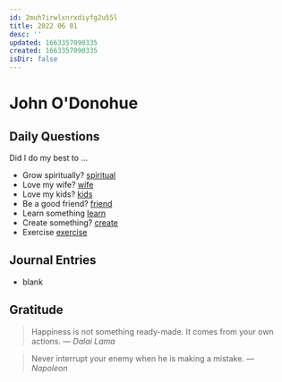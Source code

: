 ```yaml
---
id: 2muh7irwlxnrxdiyfg2u55l
title: 2022 06 01
desc: ''
updated: 1663357090335
created: 1663357090335
isDir: false
---
```

# John O'Donohue


## Daily Questions

Did I do my best to ...

- Grow spiritually? [spiritual](spiritual.md)
- Love my wife? [wife](wife.md)
- Love my kids? [kids](kids.md)
- Be a good friend? [friend](friend.md)
- Learn something [learn](learn.md)
- Create something? [create](create.md)
- Exercise [exercise](exercise.md)

## Journal Entries
-  blank

## Gratitude


> Happiness is not something ready-made. It comes from your own actions.
> — <cite>Dalai Lama</cite>


> Never interrupt your enemy when he is making a mistake.
> — <cite>Napoleon</cite>



